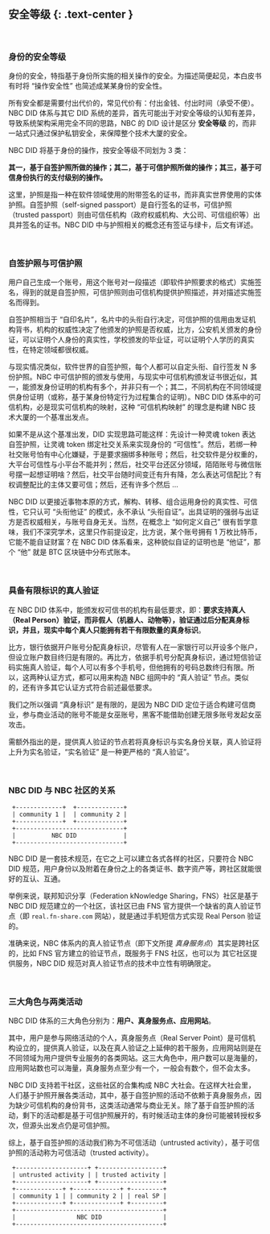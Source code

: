 安全等级 {: .text-center }
-----------

&nbsp;

### 身份的安全等级

身份的安全，特指基于身份所实施的相关操作的安全。为描述简便起见，本白皮书有时将 “操作安全性” 也简述成某某身份的安全性。

所有安全都是需要付出代价的，常见代价有：付出金钱、付出时间（承受不便）。NBC DID 体系与其它 DID 系统的差异，首先可能出于对安全等级的认知有差异，导致系统架构采用完全不同的思路，NBC 的 DID 设计是区分 **安全等级** 的，而非一站式只通过保护私钥安全，来保障整个技术大厦的安全。

NBC DID 将基于身份的操作，按安全等级不同划为 3 类：

**其一，基于自签护照所做的操作；其二，基于可信护照所做的操作；其三，基于可信身份执行的支付级别的操作。**

这里，护照是指一种在软件领域使用的附带签名的证书，而非真实世界使用的实体护照。自签护照（self-signed passport）是自行签名的证书，可信护照（trusted passport）则由可信任机构（政府权威机构、大公司、可信组织等）出具并签名的证书。NBC DID 中与护照相关的概念还有签证与绿卡，后文有详述。

&nbsp;

### 自签护照与可信护照

用户自己生成一个账号，用这个账号对一段描述（即软件护照要求的格式）实施签名，得到的就是自签护照，可信护照则由可信机构提供护照描述，并对描述实施签名而得到。

自签护照相当于 “自印名片”，名片中的头衔自行决定，可信护照的信用由发证机构背书，机构的权威性决定了他颁发的护照是否权威，比方，公安机关颁发的身份证，可以证明个人身份的真实性，学校颁发的毕业证，可以证明个人学历的真实性，在特定领域都很权威。

与现实情况类似，软件世界的自签护照，每个人都可以自定头衔、自行签发 N 多份护照。NBC 中可信护照的颁发与使用，与现实中可信机构颁发证书很近似，其一，能颁发身份证明的机构有多个，并非只有一个；其二，不同机构在不同领域提供身份证明（或称，基于某身份特定行为过程集合的证明）。NBC DID 体系中的可信机构，必是现实可信机构的映射，这种 “可信机构映射” 的理念是构建 NBC 技术大厦的一个基准出发点。

如果不是从这个基准出发，DID 实现思路可能这样：先设计一种灵魂 token 表达自签护照，让灵魂 token 绑定社交关系来实现身份的 “可信性”。然后，若绑一种社交账号怕有中心化嫌疑，于是要求捆绑多种账号；然后，社交软件是分权重的，大平台可信性与小平台不能并列；然后，社交平台还区分领域，陌陌账号与微信账号摆一起想证明啥？然后，社交平台随时间变迁有升有降，怎么表达可信配比？有权调整配比的主体又要可信；然后，还有许多个然后 ...

NBC DID 以更接近事物本原的方式，解构、转移、组合运用身份的真实性、可信性，它只认可 “头衔他证” 的模式，永不承认 “头衔自证”。出具证明的强弱与出证方是否权威相关，与账号自身无关。当然，在概念上 “如何定义自己” 很有哲学意味，我们不深究学术，这里只作前提设定，比方说，某个账号拥有 1 万枚比特币，它能不能自证财富？在 NBC DID 体系看来，这种貌似自证的证明也是 “他证”，那个 “他” 就是 BTC 区块链中分布式账本。

&nbsp;

### 具备有限标识的真人验证

在 NBC DID 体系中，能颁发权可信书的机构有最低要求，即：**要求支持真人（Real Person）验证，而非假人（机器人、动物等），验证通过后分配真身标识，并且，现实中每个真人只能拥有若干有限数量的真身标识**。

比方，银行依据开户账号分配真身标识，尽管有人在一家银行可以开设多个账户，但设立账户数目终归是有限的。再比方，依据手机号分配真身标识，通过短信验证码实施真人验证，每个人可以有多个手机号，但他拥有的号码总数终归有限。所以，这两种认证方式，都可以用来构造 NBC 组网中的 “真人验证” 节点。类似的，还有许多其它认证方式符合前述最低要求。

我们之所以强调 “真身标识” 是有限的，是因为 NBC DID 定位于适合构建可信商业，参与商业活动的账号不能是女巫账号，黑客不能借助创建无限多账号发起女巫攻击。

需额外指出的是，提供真人验证的节点若将真身标识与实名身份关联，真人验证将上升为实名验证，“实名验证” 是一种更严格的 “真人验证”。

&nbsp;

### NBC DID 与 NBC 社区的关系

```
 +-------------+  +-------------+
 | community 1 |  | community 2 |
 +-------------+  +-------------+
 +------------------------------+
 |          NBC DID             |
 +------------------------------+
```

NBC DID 是一套技术规范，在它之上可以建立各式各样的社区，只要符合 NBC DID 规范，用户身份以及附着在身份之上的各类证书、数字资产等，跨社区就能很好的互认、互通。

举例来说，联邦知识分享（Federation kNowledge Sharing，FNS）社区是基于 NBC DID 规范建立的一个社区，该社区已由 FNS 官方提供一个缺省的真人验证节点（即 `real.fn-share.com` 网站），就是通过手机短信方式实现 Real Person 验证的。

准确来说，NBC 体系内的真人验证节点（即下文所提 *真身服务点*）其实是跨社区的，比如 FNS 官方建立的验证节点，既服务于 FNS 社区，也可以为 其它社区提供服务，NBC DID 规范对真人验证节点的技术中立性有明确限定。

&nbsp;

### 三大角色与两类活动

NBC DID 体系的三大角色分别为：**用户、真身服务点、应用网站**。

其中，用户是参与网络活动的个人，真身服务点（Real Server Point）是可信机构设立的，提供真人验证，以及在真人验证之上延伸的若干服务，应用网站则是在不同领域为用户提供专业服务的各类网站。这三大角色中，用户数可以是海量的，应用网站数也可以海量，真身服务点至少有一个，一般会有数个，但不会太多。

NBC DID 支持若干社区，这些社区的合集构成 NBC 大社会。在这样大社会里，人们基于护照开展各类活动，其中，基于自签护照的活动不依赖于真身服务点，因为缺少可信机构的身份背书，这类活动通常与商业无关。除了基于自签护照的活动，剩下的活动都是基于可信护照展开的，有时候活动主体的身份可能被转授权多次，但源头出发点仍是可信护照。

综上，基于自签护照的活动我们称为不可信活动（untrusted activity），基于可信护照的活动称为可信活动（trusted activity）。

```
 +--------------------+ +------------------+
 | untrusted activity | | trusted activity |
 +--------------------+ +------------------+
 +-------------+ +-------------+ +---------+
 | community 1 | | community 2 | | real SP |
 +-------------+ +-------------+ +---------+
 +-----------------------------------------+
 |                 NBC DID                 |
 +-----------------------------------------+
```

